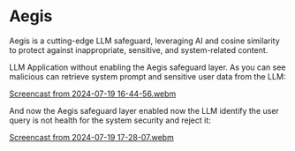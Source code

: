 # Aegis
Aegis is a cutting-edge LLM safeguard, leveraging AI and cosine similarity to protect against inappropriate, sensitive, and system-related content.

LLM Application without enabling the Aegis safeguard layer. As you can see malicious can retrieve system prompt and sensitive user data from the LLM:

[Screencast from 2024-07-19 16-44-56.webm](https://github.com/user-attachments/assets/9733c4c7-d413-4aeb-8cd1-a69083131253)

And now the Aegis safeguard layer enabled now the LLM identify the user query is not health for the system security and reject it:

[Screencast from 2024-07-19 17-28-07.webm](https://github.com/user-attachments/assets/4a3ab646-ce5c-4730-b98d-0f38d0fc0724)

